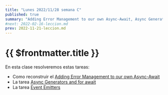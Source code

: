 ```yaml
---
title: "Lunes 2022/11/28 semana C"
published: true
summary: "Adding Error Management to our own Async-Await, Async Generators and for await and Event Emitters"
#next: 2022-02-16-leccion.md
prev: 2022-11-21-leccion.md
---
```


# {{ $frontmatter.title }}

En esta clase resolveremos estas tareas:

* Como reconstruir el [Adding Error Management to our own Async-Await](/practicas/building-async-await-with-error-management.html)
* La tarea [Async Generators and for await](/practicas/for-await.html) 
* La tarea [Event Emitters](/practicas/event-emitters.html)